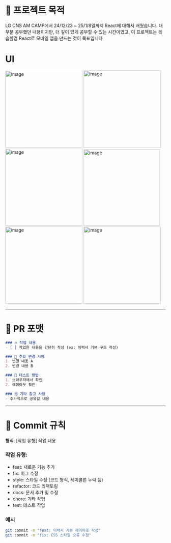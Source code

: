 # 🧩 프로젝트 목적
LG CNS AM CAMP에서 24/12/23 ~ 25/1/8일까지 React에 대해서 배웠습니다. 대부분 공부했던 내용이지만,
더 깊이 있게 공부할 수 있는 시간이였고, 이 프로젝트는 복습할겸 React로 모바일 앱을 만드는 것이 목표입니다
# UI
<img width="242" alt="image" src="https://github.com/user-attachments/assets/f05b3079-20eb-4e81-9d12-1835eff58822" />
<img width="243" alt="image" src="https://github.com/user-attachments/assets/e4933413-6b18-449f-9836-3c1d13cc2d08" />
<img width="242" alt="image" src="https://github.com/user-attachments/assets/0f25e1b0-23b5-4242-902a-84e4410040fb" />
<img width="240" alt="image" src="https://github.com/user-attachments/assets/0352dd99-78af-4dbf-910e-a67820917a2a" />
<img width="242" alt="image" src="https://github.com/user-attachments/assets/e92cda3f-301a-4b17-be38-61d8a54bff01" />
<img width="242" alt="image" src="https://github.com/user-attachments/assets/3d77f1a2-45b3-49fc-a0b1-6183617bf6a7" />


---

# 📝 PR 포맷
```markdown
### 🔥 작업 내용
- [ ] 작업한 내용을 간단히 작성 (ex: 이력서 기본 구조 작성)

### 📌 주요 변경 사항
1. 변경 내용 A
2. 변경 내용 B

### 🚀 테스트 방법
1. 브라우저에서 확인
2. 레이아웃 확인

### 🗒️ 기타 참고 사항
- 추가적으로 공유할 내용
```

---

# 📂 Commit 규칙

**형식**: [작업 유형] 작업 내용  

### 작업 유형:
- feat: 새로운 기능 추가
- fix: 버그 수정
- style: 스타일 수정 (코드 형식, 세미콜론 누락 등)
- refactor: 코드 리팩토링
- docs: 문서 추가 및 수정
- chore: 기타 작업
- test: 테스트 작업

### 예시
```bash
git commit -m "feat: 이력서 기본 레이아웃 작성"
git commit -m "fix: CSS 스타일 오류 수정"
```
